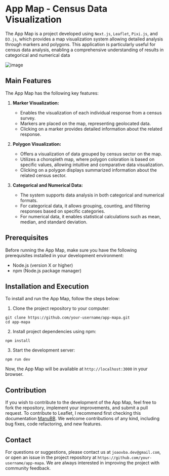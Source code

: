 # App Map - Census Data Visualization

The App Map is a project developed using `Next.js`, `Leaflet`, `Pixi.js`, and `D3.js`, which provides a map visualization system allowing detailed analysis through markers and polygons. This application is particularly useful for census data analysis, enabling a comprehensive understanding of results in categorical and numerical data

![image](https://github.com/joaoVictorBAlves/app-mapa/assets/86852231/0501cdf1-a8af-4af6-ac18-d00e0c52fddc)

## Main Features

The App Map has the following key features:

1. **Marker Visualization:**
   - Enables the visualization of each individual response from a census survey.
   - Markers are placed on the map, representing geolocated data.
   - Clicking on a marker provides detailed information about the related response.

2. **Polygon Visualization:**
   - Offers a visualization of data grouped by census sector on the map.
   - Utilizes a choropleth map, where polygon coloration is based on specific values, allowing intuitive and comparative data visualization.
   - Clicking on a polygon displays summarized information about the related census sector.

3. **Categorical and Numerical Data:**
   - The system supports data analysis in both categorical and numerical formats.
   - For categorical data, it allows grouping, counting, and filtering responses based on specific categories.
   - For numerical data, it enables statistical calculations such as mean, median, and standard deviation.

## Prerequisites

Before running the App Map, make sure you have the following prerequisites installed in your development environment:

- Node.js (version X or higher)
- npm (Node.js package manager)

## Installation and Execution

To install and run the App Map, follow the steps below:

1. Clone the project repository to your computer:

```
git clone https://github.com/your-username/app-mapa.git
cd app-mapa
```

2. Install project dependencies using npm:

```
npm install
```

3. Start the development server:

```
npm run dev
```

Now, the App Map will be available at `http://localhost:3000` in your browser.

## Contribution

If you wish to contribute to the development of the App Map, feel free to fork the repository, implement your improvements, and submit a pull request. To contribute to Leaflet, I recommend first checking this documentation [ManuBB](https://github.com/manubb/Leaflet.PixiOverlay). We welcome contributions of any kind, including bug fixes, code refactoring, and new features.

## Contact

For questions or suggestions, please contact us at `joaovba.dev@gmail.com`, or open an issue in the project repository at `https://github.com/your-username/app-mapa`. We are always interested in improving the project with community feedback.
